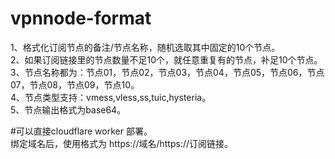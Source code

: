 # vpnnode-format

1、格式化订阅节点的备注/节点名称，随机选取其中固定的10个节点。<br>
2、如果订阅链接里的节点数量不足10个，就任意重复有的节点，补足10个节点。<br>
3、节点名称都为：节点01，节点02，节点03，节点04，节点05，节点06，节点07，节点08，节点09，节点10。<br>
4、节点类型支持：vmess,vless,ss,tuic,hysteria。<br>
5、节点输出格式为base64。<br>


#可以直接cloudflare worker 部署。<br>
绑定域名后，使用格式为 https://域名/https://订阅链接。<br>
